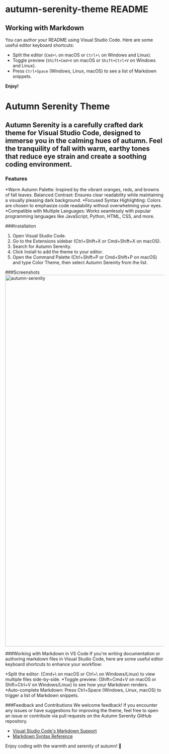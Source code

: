 # autumn-serenity-theme README

## Working with Markdown

You can author your README using Visual Studio Code. Here are some useful editor keyboard shortcuts:

* Split the editor (`Cmd+\` on macOS or `Ctrl+\` on Windows and Linux).
* Toggle preview (`Shift+Cmd+V` on macOS or `Shift+Ctrl+V` on Windows and Linux).
* Press `Ctrl+Space` (Windows, Linux, macOS) to see a list of Markdown snippets.



**Enjoy!**

# Autumn Serenity Theme
## Autumn Serenity is a carefully crafted dark theme for Visual Studio Code, designed to immerse you in the calming hues of autumn. Feel the tranquility of fall with warm, earthy tones that reduce eye strain and create a soothing coding environment.

### Features
*Warm Autumn Palette: Inspired by the vibrant oranges, reds, and browns of fall leaves.
Balanced Contrast: Ensures clear readability while maintaining a visually pleasing dark background.
*Focused Syntax Highlighting: Colors are chosen to emphasize code readability without overwhelming your eyes.
*Compatible with Multiple Languages: Works seamlessly with popular programming languages like JavaScript, Python, HTML, CSS, and more.

###Installation
1. Open Visual Studio Code.
2. Go to the Extensions sidebar (Ctrl+Shift+X or Cmd+Shift+X on macOS).
3. Search for Autumn Serenity.
4. Click Install to add the theme to your editor.
5. Open the Command Palette (Ctrl+Shift+P or Cmd+Shift+P on macOS) and type Color Theme, then select Autumn Serenity from the list.

###Screenshots
<img width="1182" alt="autumn-serenity" src="https://github.com/user-attachments/assets/af6c2f4e-51a8-463d-aafa-48fb3ab52934">

###Working with Markdown in VS Code
If you're writing documentation or authoring markdown files in Visual Studio Code, here are some useful editor keyboard shortcuts to enhance your workflow:

*Split the editor: (Cmd+\ on macOS or Ctrl+\ on Windows/Linux) to view multiple files side-by-side.
*Toggle preview: (Shift+Cmd+V on macOS or Shift+Ctrl+V on Windows/Linux) to see how your Markdown renders.
*Auto-complete Markdown: Press Ctrl+Space (Windows, Linux, macOS) to trigger a list of Markdown snippets.

###Feedback and Contributions
We welcome feedback! If you encounter any issues or have suggestions for improving the theme, feel free to open an issue or contribute via pull requests on the Autumn Serenity GitHub repository.

* [Visual Studio Code's Markdown Support](http://code.visualstudio.com/docs/languages/markdown)
* [Markdown Syntax Reference](https://help.github.com/articles/markdown-basics/)

Enjoy coding with the warmth and serenity of autumn! 🍂


